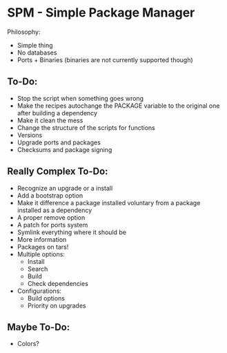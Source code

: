 # SPM - Simple Package Manager

Philosophy:  
- Simple thing  
- No databases  
- Ports + Binaries (binaries are not currently supported though)  

## To-Do:  
- Stop the script when something goes wrong  
- Make the recipes autochange the PACKAGE variable to the original one after building a dependency  
- Make it clean the mess
- Change the structure of the scripts for functions  
- Versions  
- Upgrade ports and packages  
- Checksums and package signing

## Really Complex To-Do:  
- Recognize an upgrade or a install
- Add a bootstrap option  
- Make it difference a package installed voluntary from a package installed as a dependency  
- A proper remove option  
- A patch for ports system  
- Symlink everything where it should be
- More information  
- Packages on tars!  
- Multiple options:  
  - Install  
  - Search  
  - Build  
  - Check dependencies  
- Configurations:  
  - Build options  
  - Priority on upgrades

## Maybe To-Do:
- Colors?
